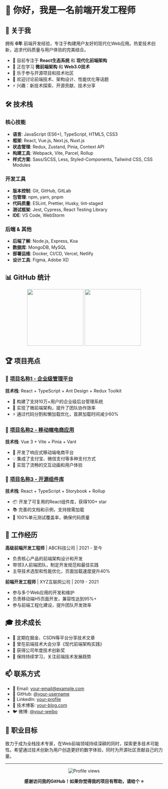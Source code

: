 # 👋 你好，我是一名前端开发工程师

## 🚀 关于我

拥有 **6年** 前端开发经验，专注于构建用户友好的现代化Web应用。热爱技术创新，追求代码质量与用户体验的完美结合。

- 🔭 目前专注于 **React生态系统** 和 **现代化前端架构**
- 🌱 正在学习 **微前端架构** 和 **Web3.0技术**
- 👯 乐于参与开源项目和技术社区
- 💬 欢迎讨论前端技术、架构设计、性能优化等话题
- ⚡ 兴趣：新技术探索、开源贡献、技术分享

## 🛠️ 技术栈

### 核心技能
- **语言**: JavaScript (ES6+), TypeScript, HTML5, CSS3
- **框架**: React, Vue.js, Next.js, Nuxt.js
- **状态管理**: Redux, Zustand, Pinia, Context API
- **构建工具**: Webpack, Vite, Parcel, Rollup
- **样式方案**: Sass/SCSS, Less, Styled-Components, Tailwind CSS, CSS Modules

### 开发工具
- **版本控制**: Git, GitHub, GitLab
- **包管理**: npm, yarn, pnpm
- **代码质量**: ESLint, Prettier, Husky, lint-staged
- **测试框架**: Jest, Cypress, React Testing Library
- **IDE**: VS Code, WebStorm

### 后端 & 其他
- **后端了解**: Node.js, Express, Koa
- **数据库**: MongoDB, MySQL
- **部署运维**: Docker, CI/CD, Vercel, Netlify
- **设计工具**: Figma, Adobe XD

## 📊 GitHub 统计

<div align="center">
  <img height="180em" src="https://github-readme-stats.vercel.app/api?username=your-username&show_icons=true&theme=radical&include_all_commits=true&count_private=true"/>
  <img height="180em" src="https://github-readme-stats.vercel.app/api/top-langs/?username=your-username&layout=compact&langs_count=8&theme=radical"/>
</div>

## 🏆 项目亮点

### 🌟 [项目名称1 - 企业级管理平台](https://github.com/your-username/project1)
**技术栈**: React + TypeScript + Ant Design + Redux Toolkit
- 🎯 构建了支持10万+用户的企业级后台管理系统
- 🚀 实现了微前端架构，提升了团队协作效率
- ⚡ 通过代码分割和懒加载优化，首屏加载时间减少60%

### 🌟 [项目名称2 - 移动端电商应用](https://github.com/your-username/project2)
**技术栈**: Vue 3 + Vite + Pinia + Vant
- 📱 开发了响应式移动端电商平台
- 💡 集成了支付宝、微信支付等多种支付方式
- 🎨 实现了流畅的交互动画和用户体验

### 🌟 [项目名称3 - 开源组件库](https://github.com/your-username/project3)
**技术栈**: React + TypeScript + Storybook + Rollup
- 📦 开发了可复用的React组件库，获得100+ star
- 📚 完善的文档和示例，支持按需加载
- 🧪 100%单元测试覆盖率，确保代码质量

## 💼 工作经历

**高级前端开发工程师** | ABC科技公司 | 2021 - 至今
- 负责核心产品的前端架构设计和开发
- 带领3人前端团队，制定开发规范和最佳实践
- 主导技术选型和性能优化，页面加载速度提升40%

**前端开发工程师** | XYZ互联网公司 | 2019 - 2021
- 参与多个Web应用的开发和维护
- 负责移动端H5页面开发，兼容性达到95%+
- 参与前端工程化建设，提升团队开发效率

## 🎓 技术成长

- 📝 定期在掘金、CSDN等平台分享技术文章
- 🎤 曾在前端技术大会分享《现代前端架构实践》
- 🏅 获得公司年度技术创新奖
- 📖 保持持续学习，关注前端技术发展趋势

## 📫 联系方式

- 📧 Email: your-email@example.com
- 🐙 GitHub: [@your-username](https://github.com/your-username)
- 💼 LinkedIn: [your-profile](https://linkedin.com/in/your-profile)
- 📝 技术博客: [your-blog.com](https://your-blog.com)
- 🐦 微博: [@your-weibo](https://weibo.com/your-weibo)

## 🎯 职业目标

致力于成为全栈技术专家，在Web前端领域持续深耕的同时，探索更多技术可能性。希望通过技术创新为用户创造更好的数字体验，同时为开源社区贡献自己的力量。

---

<div align="center">
  <img src="https://komarev.com/ghpvc/?username=your-username&color=brightgreen" alt="Profile views" />
  
  **感谢访问我的GitHub！如果你觉得我的项目有帮助，请给个 ⭐️**
</div>

